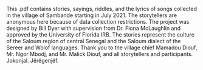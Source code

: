 This .pdf contains stories, sayings, riddles, and the lyrics of songs collected in the village of Sambande starting in July 2021. The storytellers are anonymous here because of data collection restrictions. The project was designed by Bill Dyer with supervision from Dr. Fiona McLaughlin and approved by the University of Florida IRB. The stories represent the culture of the Saloum region of central Senegal and the Saloum dialect of the Sereer and Wolof languages. Thank you to the village chief Mamadou Diouf, Mr. Ngor Mbodj, and Mr. Malick Diouf, and all storytellers and participants. Jokonjal. Jërëgenjëf.
